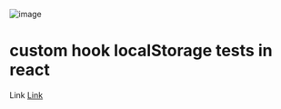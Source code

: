 ![image](https://user-images.githubusercontent.com/79670670/163651969-b8a32cef-2910-4a3f-a93b-e85516a323ca.png)

# custom hook localStorage tests in react
Link [Link](https://memo-pad.vercel.app/ "memo pad")
